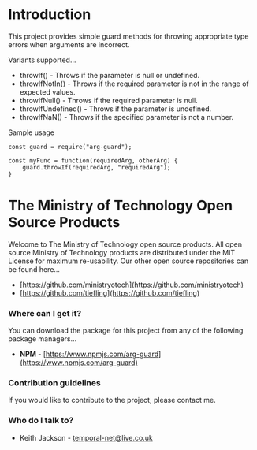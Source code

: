 # Introduction
This project provides simple guard methods for throwing appropriate type errors when arguments are incorrect.

Variants supported...

- throwIf() - Throws if the parameter is null or undefined.
- throwIfNotIn() - Throws if the required parameter is not in the range of expected values.
- throwIfNull() - Throws if the required parameter is null.
- throwIfUndefined() - Throws if the parameter is undefined.
- throwIfNaN() - Throws if the specified parameter is not a number.

Sample usage

    const guard = require("arg-guard");

    const myFunc = function(requiredArg, otherArg) {
        guard.throwIf(requiredArg, "requiredArg");
    }

# The Ministry of Technology Open Source Products
Welcome to The Ministry of Technology open source products. All open source Ministry of Technology products are distributed under the MIT License for maximum re-usability.
Our other open source repositories can be found here...

* [https://github.com/ministryotech](https://github.com/ministryotech)
* [https://github.com/tiefling](https://github.com/tiefling)

### Where can I get it?
You can download the package for this project from any of the following package managers...

- **NPM** - [https://www.npmjs.com/arg-guard](https://www.npmjs.com/arg-guard)

### Contribution guidelines
If you would like to contribute to the project, please contact me.

### Who do I talk to?
* Keith Jackson - temporal-net@live.co.uk

